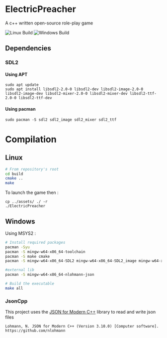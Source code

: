 # ElectricPreacher

A c++ written open-source role-play game

![Linux Build](https://github.com/Minigrim0/ElectricPreacher/actions/workflows/linux_build.yml/badge.svg) 
![Windows Build](https://github.com/Minigrim0/ElectricPreacher/actions/workflows/windows_build.yml/badge.svg)

## Dependencies

### SDL2

#### Using APT
```
sudo apt update
sudo apt install libsdl2-2.0-0 libsdl2-dev libsdl2-image-2.0-0 libsdl2-image-dev libsdl2-mixer-2.0-0 libsdl2-mixer-dev libsdl2-ttf-2.0-0 libsdl2-ttf-dev
```

#### Using pacman
```
sudo pacman -S sdl2 sdl2_image sdl2_mixer sdl2_ttf
```

# Compilation

## Linux

```bash
# From repository's root
cd build
cmake ..
make
```

To launch the game then :
```
cp ../assets/ ./ -r
./ElectricPreacher
```

## Windows
Using MSYS2 :

```bash
# Install required packages
pacman -Syu
pacman -S mingw-w64-x86_64-toolchain
pacman -S make cmake
pacman -S mingw-w64-x86_64-SDL2 mingw-w64-x86_64-SDL2_image mingw-w64-x86_64-SDL2_ttf mingw-w64-x86_64-SDL2_mixer

#external lib
pacman -S mingw-w64-x86_64-nlohmann-json

# Build the executable
make all
```

### JsonCpp

This project uses the [JSON for Modern C++](https://github.com/nlohmann/json) library to read and write json files

`Lohmann, N. JSON for Modern C++ (Version 3.10.0) [Computer software]. https://github.com/nlohmann`
